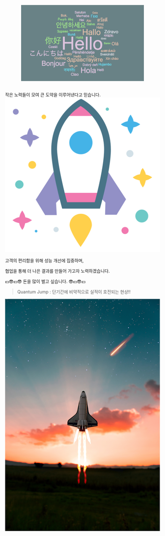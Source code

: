 <div align="center">
  <img src="./greeting.png" alt="Greeting Image" width="400">
</div>
<br>
<div>
  <p>작은 노력들이 모여 큰 도약을 이루어낸다고 믿습니다. <img src="./space.png"></p>
  <p>고객의 편리함을 위해 성능 개선에 집중하며,</p>  
  <p>협업을 통해 더 나은 결과를 만들어 가고자 노력하겠습니다.</p>   
</div>


💵😎💵😎 돈을 많이 벌고 싶습니다. 😎💵😎💵


> Quantum Jump : 단기간에 비약적으로 실적이 호전되는 현상!! 

![image](./spaceship.jpg)










